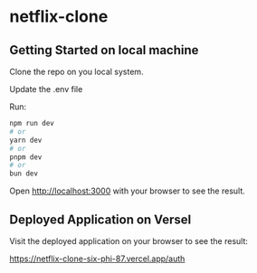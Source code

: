 # netflix-clone

## Getting Started on local machine

Clone the repo on you local system.

Update the .env file

Run:

```bash
npm run dev
# or
yarn dev
# or
pnpm dev
# or
bun dev
```

Open [http://localhost:3000](http://localhost:3000) with your browser to see the result.

## Deployed Application on Versel

Visit the deployed application on your browser to see the result:

https://netflix-clone-six-phi-87.vercel.app/auth




